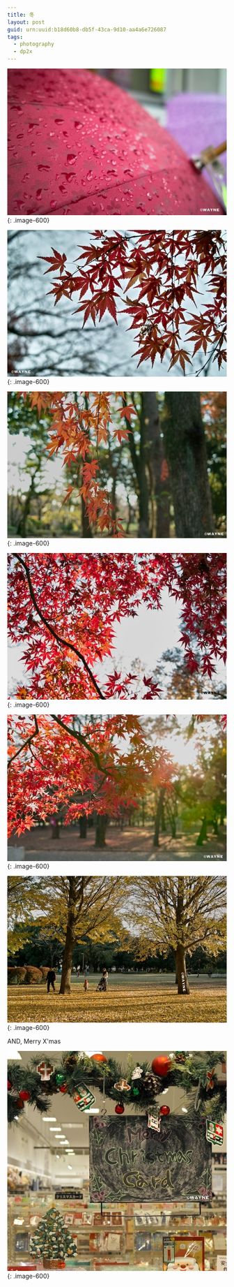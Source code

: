 ```yaml
---
title: 冬
layout: post
guid: urn:uuid:b18d60b8-db5f-43ca-9d10-aa4a6e726087
tags:
  - photography
  - dp2x
---
```


[![](/media/files/2011/12/24/SDIM0099.jpg)](http://www.flickr.com/photos/lhzhang/6564171485/in/photostream){: .image-600}

[![](/media/files/2011/12/24/SDIM0160.jpg)](http://www.flickr.com/photos/lhzhang/6564171515/in/photostream){: .image-600}

[![](/media/files/2011/12/24/SDIM0254.jpg)](http://www.flickr.com/photos/lhzhang/6564171533/in/photostream){: .image-600}

[![](/media/files/2011/12/24/SDIM0259.jpg)](http://www.flickr.com/photos/lhzhang/6564171553/in/photostream){: .image-600}

[![](/media/files/2011/12/24/SDIM0260.jpg)](http://www.flickr.com/photos/lhzhang/6564171569/in/photostream){: .image-600}

[![](/media/files/2011/12/24/SDIM0289.jpg)](http://www.flickr.com/photos/lhzhang/6564171587/in/photostream){: .image-600}

AND, Merry X'mas

[![](/media/files/2011/12/24/SDIM0316.jpg)](http://www.flickr.com/photos/lhzhang/6564011233/in/photostream){: .image-600}
